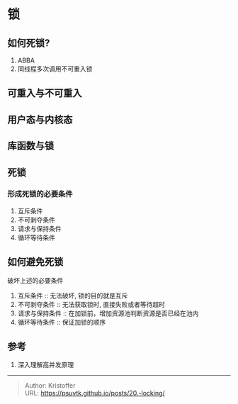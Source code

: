 # 锁



## 如何死锁?
1. ABBA
2. 同线程多次调用不可重入锁

## 可重入与不可重入


## 用户态与内核态


## 库函数与锁



## 死锁
### 形成死锁的必要条件
1. 互斥条件
2. 不可剥夺条件
3. 请求与保持条件
4. 循环等待条件

## 如何避免死锁
破坏上述的必要条件
1. 互斥条件 :: 无法破坏, 锁的目的就是互斥
2. 不可剥夺条件 :: 无法获取锁时, 直接失败或者等待超时
3. 请求与保持条件 :: 在加锁前，增加资源池判断资源是否已经在池内 
4. 循环等待条件 :: 保证加锁的顺序




## 参考
1. 深入理解高并发原理

---

> Author: Kristoffer  
> URL: https://psuvtk.github.io/posts/20.-locking/  

